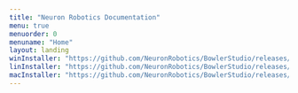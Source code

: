 ```yaml
---
title: "Neuron Robotics Documentation"
menu: true
menuorder: 0
menuname: "Home"
layout: landing
winInstaller: "https://github.com/NeuronRobotics/BowlerStudio/releases/download/0.3.0/Windows-BowlerStudio-0.3.0.exe"
linInstaller: "https://github.com/NeuronRobotics/BowlerStudio/releases/download/0.3.0/Ubuntu-BowlerStudio-0.3.0.deb"
macInstaller: "https://github.com/NeuronRobotics/BowlerStudio/releases/download/0.3.0/MacOSX-BowlerStudio-0.3.0.zip"
---
```



